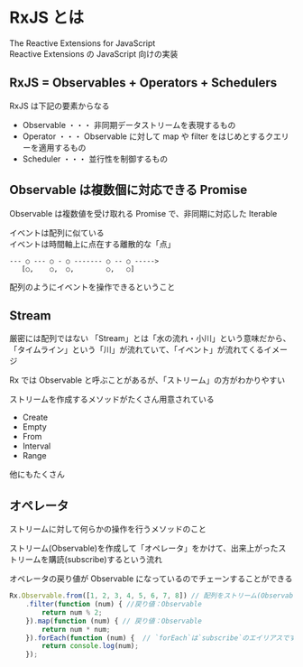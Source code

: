 # RxJS とは

The Reactive Extensions for JavaScript  
Reactive Extensions の JavaScript 向けの実装

## RxJS = Observables + Operators + Schedulers

RxJS は下記の要素からなる
- Observable ・・・ 非同期データストリームを表現するもの
- Operator ・・・ Observable に対して map や filter をはじめとするクエリーを適用するもの
- Scheduler ・・・ 並行性を制御するもの

## Observable は複数個に対応できる Promise

Observable は複数値を受け取れる Promise で、非同期に対応した Iterable

イベントは配列に似ている  
イベントは時間軸上に点在する離散的な「点」

```
--- ○ --- ○ - ○ ------- ○ -- ○ ----->  
   [○,    ○,  ○,        ○,   ○]
```

配列のようにイベントを操作できるということ

## Stream

厳密には配列ではない
「Stream」とは「水の流れ・小川」という意味だから、「タイムライン」という「川」が流れていて、「イベント」が流れてくるイメージ

Rx では Observable と呼ぶことがあるが、「ストリーム」の方がわかりやすい

ストリームを作成するメソッドがたくさん用意されている

- Create
- Empty
- From
- Interval
- Range

他にもたくさん

## オペレータ

ストリームに対して何らかの操作を行うメソッドのこと

ストリーム(Observable)を作成して「オペレータ」をかけて、出来上がったストリームを購読(subscribe)するという流れ

オペレータの戻り値が Observable になっているのでチェーンすることができる

```js
Rx.Observable.from([1, 2, 3, 4, 5, 6, 7, 8]) // 配列をストリーム(Observable)に変換
    .filter(function (num) { //戻り値：Observable
        return num % 2;
    }).map(function (num) { // 戻り値：Observable
        return num * num;
    }).forEach(function (num) {  // `forEach`は`subscribe`のエイリアスです。戻り値：Diposable
        return console.log(num);
    });
```

